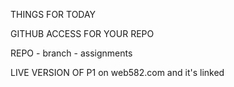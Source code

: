 THINGS FOR TODAY

GITHUB ACCESS FOR YOUR REPO

REPO - branch - assignments

LIVE VERSION OF P1 on web582.com and it's linked
